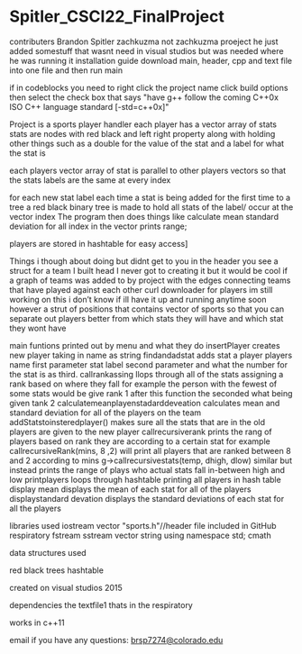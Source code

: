 # Spitler_CSCI22_FinalProject

contributers
Brandon Spitler
zachkuzma not zachkuzma proeject he just added somestuff that wasnt need in visual studios but was needed where he was running it
installation guide
download main, header, cpp and text file into one file and then run main

if in codeblocks you need to right click the project name click build options then select the check box that says "have g++ follow the coming C++0x ISO C++ language standard [-std=c++0x]"

Project is a sports player handler
each player has a vector array of stats
stats are nodes with red black and left right property along with holding other things such as a double for the value of the stat and a label for what the stat is

each players vector array of stat is parallel to other players vectors so that the stats labels are the same at every index

for each new stat label each time a stat is being added for the first time to a tree a red black binary tree is made to hold all stats of the label/ occur at the vector index
The program then does things like calculate mean standard deviation for all index in the vector prints range; 

players are stored in hashtable for easy access]

Things i though about doing but didnt get to you
in the header you see a struct for a team I built head I never got to creating it but it would be cool if a graph of teams was added to by project with the edges connecting teams that have played against each other
curl downloader for players im still working on this i don’t know if ill have it up and running anytime soon however
a strut of positions that contains vector of sports so that you can separate out players better from which stats they will have and which stat they wont have

main funtions printed out by menu and what they do 
insertPlayer creates new player taking in name as string
findandadstat adds stat a player players name first parameter stat label second parameter and what the number for the stat is as third.
callrankassing llops through all of the stats assigning a rank based on where they fall for example the person with the fewest of some stats would be give rank 1 after this function the seconded what being given tank 2
calculatemeanplayenstadarddeveation calculates mean and standard deviation for all of the players on the team
addStatstoinsteredplayer()  makes sure all the stats that are in the old players are given to the new player
callrecursiverank prints the rang of players based on rank they are according to a certain stat for example callrecursiveRank(mins, 8 ,2) will print all players that are ranked between 8 and 2 according to mins
g->callrecursivestats(temp, dhigh, dlow) similar but instead prints the range of plays who actual stats fall in-between high and low
printplayers loops through hashtable printing all players in hash table
display mean displays the mean of each stat for all of the players
displaystandard devation displays the standard deviations of each stat for all the players


libraries used
iostream
vector
"sports.h"//header file included in GitHub respiratory
fstream
sstream
vector
string
using namespace std;
cmath

data structures used

red black trees
hashtable

created on visual studios 2015

dependencies
the textfile1 thats in the respiratory

works in c++11

email if you have any questions:
brsp7274@colorado.edu
